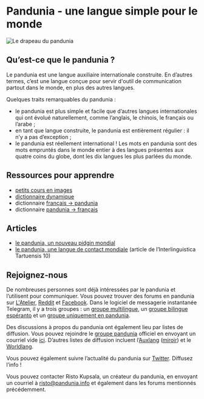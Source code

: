 Pandunia - une langue simple pour le monde
=====================================

![](http://www.pandunia.info/bandera/bandera.png "Le drapeau du pandunia")

## Qu’est-ce que le pandunia ?

Le pandunia est une langue auxiliaire internationale construite. En d’autres termes, c’est une langue conçue pour servir d'outil de communication partout dans le monde, en plus des autres langues.

Quelques traits remarquables du pandunia :

- le pandunia est plus simple et facile que d’autres langues internationales qui ont évolué naturellement, comme l’anglais, le chinois, le français ou l’arabe ;
- en tant que langue construite, le pandunia est entièrement régulier : il n’y a pas d’exception ;
- le pandunia est réellement international ! Les mots en pandunia sont des mots empruntés dans le monde entier à des langues présentes aux quatre coins du globe, dont les dix langues les plus parlées du monde.

## Ressources pour apprendre

- [petits cours en images](http://www.pandunia.info/pandunia/mini_darse.html)
- [dictionnaire dynamique](tiddly.html)
- dictionnaire [français → pandunia](français-pandunia.md)
- dictionnaire [pandunia → français](pandunia-français.md)

## Articles

- [le pandunia, un nouveau pidgin mondial](dunia_pidjin.md)
- [le pandunia, une langue de contact mondiale](http://www.pandunia.info/makala/pandunia_in_Interlinguistica_Tartuensis_10.pdf) (article de l’Interlinguistica Tartuensis 10)

## Rejoignez-nous

De nombreuses personnes sont déjà intéressées par le pandunia et l’utilisent pour communiquer. Vous pouvez trouver des forums en pandunia sur [L'Atelier](http://www.ideolangues.org/t727-pandunia), [Reddit](https://www.reddit.com/r/pandunia/) et [Facebook](http://www.facebook.com/groups/pandunia). Dans le logiciel de messagerie instantanée Telegram, il y a trois groupes : un [groupe multilingue](https://t.me/joinchat/AAAAAEPVsifmS6xRLAlxVA), un [groupe bilingue espéranto](https://telegram.me/joinchat/APGe_EEjdrXFNPU02vKWSg) et un [groupe uniquement en pandunia](https://t.me/joinchat/AAAAAENlKqzlMtGkrmf5rg).

Des discussions à propos du pandunia ont également lieu par listes de diffusion. Vous pouvez rejoindre le [groupe pandunia](https://groups.yahoo.com/neo/groups/pandunia/info) officiel en envoyant un courriel vide [ici](mailto:pandunia-subscribe@yahoogroups.com). D’autres listes de diffusion incluent l’[Auxlang](https://listserv.brown.edu/archives/auxlang.html) ([miroir](https://groups.yahoo.com/neo/groups/Auxlang/conversations/messages)) et le [Worldlang](https://groups.yahoo.com/neo/groups/Worldlanglist/conversations/messages).

Vous pouvez également suivre l’actualité du pandunia sur [Twitter](https://twitter.com/pandunia_). Diffusez l’info !

Vous pouvez contacter Risto Kupsala, un créateur du pandunia, en envoyant un courriel à [risto@pandunia.info](mailto:risto@pandunia.info) et également dans les forums mentionnés précédemment.



